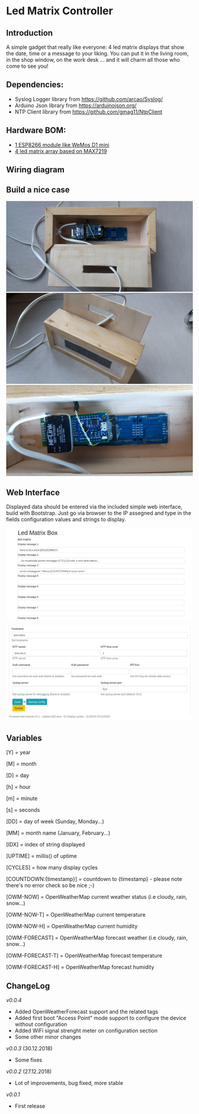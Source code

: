 Led Matrix Controller
=====================

Introduction
------------

A simple gadget that really like everyone: 4 led matrix displays that show the date, time or a message 
to your liking. You can put it in the living room, in the shop window, on the work desk ... and it will 
charm all those who come to see you!

Dependencies:
-------------

* Syslog Logger library from https://github.com/arcao/Syslog/
* Arduino Json library from https://arduinojson.org/
* NTP Client library from https://github.com/gmag11/NtpClient

Hardware BOM:
-------------

* [1 ESP8266 module like WeMos D1 mini](https://it.aliexpress.com/item/Wemos-D1-Mini-V3-0-0-WIFI-Internet-delle-Cose-Scheda-di-Sviluppo-Basata-ESP8266-CH340/32845084675.html)
* [4 led matrix array based on MAX7219](https://it.aliexpress.com/item/MAX7219-Dot-Matrix-Modulo-Microcontrollore-4-In-Un-Display-con-5-P-Linea/32841678065.html)

Wiring diagram
--------------


Build a nice case
-----------------

![Configuration](assets/led_matrix_3.jpg "")
![Configuration](assets/led_matrix_4.jpg "")
![Configuration](assets/led_matrix_5.jpg "")


Web Interface
-------------

Displayed data should be entered via the included simple web interface, build with Bootstrap. Just go via browser to the IP assegned and type in the fields configuration 
values and strings to display.

![Configuration](assets/led_matrix_1.jpg "Configuration form")

![Configuration](assets/led_matrix_2.jpg "Configuration form")

Variables
---------

[Y] = year

[M] = month

[D] = day

[h] = hour

[m] = minute

[s] = seconds

[DD] = day of week (Sunday, Monday...)

[MM] = month name (January, February...)

[IDX] = index of string displayed

[UPTIME] = millis() of uptime

[CYCLES] = how many display cycles

[COUNTDOWN:{timestamp}] = countdown to {timestamp} - please note there's no error check so be nice ;-)

[OWM-NOW] = OpenWeatherMap current weather status (i.e cloudy, rain, snow...)

[OWM-NOW-T] = OpenWeatherMap current temperature

[OWM-NOW-H] = OpenWeatherMap current humidity

[OWM-FORECAST] = OpenWeatherMap forecast weather (i.e cloudy, rain, snow...)

[OWM-FORECAST-T] = OpenWeatherMap forecast temperature

[OWM-FORECAST-H] = OpenWeatherMap forecast humidity

ChangeLog 
---------
*v0.0.4* 
- Added OpenWeatherForecast support and the related tags
- Added first boot "Access Point" mode support to configure the device without configuration
- Added WiFi signal strenght meter on configuration section
- Some other minor changes

*v0.0.3* (30.12.2018)
- Some fixes

*v0.0.2* (27.12.2018)
- Lot of improvements, bug fixed, more stable

*v0.0.1*
- First release
